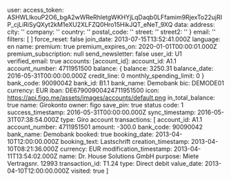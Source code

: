 user:
    access_token: ASHWLIkouP2O6_bgA2wWReRhletgWKHYjLqDaqb0LFfamim9RjexTo22ujRIP_cjLiRiSyQXyt2kM1eXU2XLFZQ0Hro15HikJQT_eNeT_9XQ
    data:
        address:
            city: ''
            company: ''
            country: ''
            postal_code: ''
            street: ''
            street2: ''
        }
        email: ''
        filters: [
        ]
        force_reset: false
        join_date: 2013-07-15T13:52:41.000Z
        language: en
        name: 
        premium: true
        premium_expires_on: 2020-01-01T00:00:01.000Z
        premium_subscription: null
        send_newsletter: false
        user_id: U1
        verified_email: true
accounts:
    [account_id]:
        account_id: A1.1
        account_number: 4711951500
        balance: {
            balance: 3250.31
            balance_date: 2016-05-31T00:00:00.000Z
            credit_line: 0
            monthly_spending_limit: 0
        }
        bank_code: 90090042
        bank_id: B1.1
        bank_name: Demobank
        bic: DEMODE01
        currency: EUR
        iban: DE67900900424711951500
        icon: https://api.figo.me/assets/images/accounts/default.png
        in_total_balance: true
        name: Girokonto
        owner: figo
        save_pin: true
        status
            code: 1
            success_timestamp: 2016-05-31T00:00:00.000Z
            sync_timestamp: 2016-05-31T07:38:54.000Z
        type: Giro account
        transactions: [
            account_id: A1.1 
            account_number: 4711951501 
            amount: -300.0 
            bank_code: 90090042 
            bank_name: Demobank 
            booked: true 
            booking_date: 2013-04-10T12:00:00.000Z 
            booking_text: Lastschrift 
            creation_timestamp: 2013-04-10T08:21:36.000Z 
            currency: EUR 
            modification_timestamp: 2013-04-11T13:54:02.000Z 
            name: Dr. House Solutions GmbH 
            purpose: Miete Vertragsnr. 12993 
            transaction_id: T1.24 
            type: Direct debit 
            value_date: 2013-04-10T12:00:00.000Z 
            visited: true
        ]
